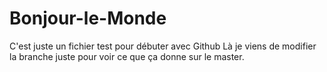# Bonjour-le-Monde
C'est juste un fichier test pour débuter avec Github
Là je viens de modifier la branche juste pour voir ce que ça donne sur le master.
